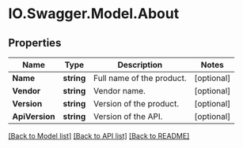 # IO.Swagger.Model.About
## Properties

Name | Type | Description | Notes
------------ | ------------- | ------------- | -------------
**Name** | **string** | Full name of the product. | [optional] 
**Vendor** | **string** | Vendor name. | [optional] 
**Version** | **string** | Version of the product. | [optional] 
**ApiVersion** | **string** | Version of the API. | [optional] 

[[Back to Model list]](../README.md#documentation-for-models) [[Back to API list]](../README.md#documentation-for-api-endpoints) [[Back to README]](../README.md)

